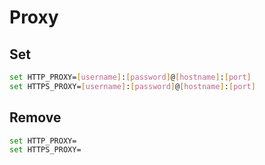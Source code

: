 # Proxy

## Set

```sh
set HTTP_PROXY=[username]:[password]@[hostname]:[port]
set HTTPS_PROXY=[username]:[password]@[hostname]:[port]
```

## Remove

```sh
set HTTP_PROXY=
set HTTPS_PROXY=
```
